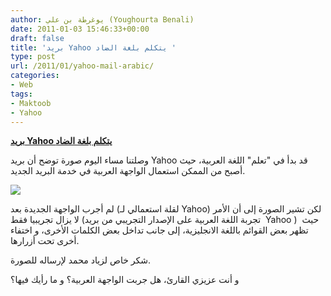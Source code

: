 ```yaml
---
author: يوغرطة بن علي (Youghourta Benali)
date: 2011-01-03 15:46:33+00:00
draft: false
title: 'بريد Yahoo يتكلم بلغة الضاد '
type: post
url: /2011/01/yahoo-mail-arabic/
categories:
- Web
tags:
- Maktoob
- Yahoo
---
```


**[بريد Yahoo يتكلم بلغة الضاد](http://www.it-scoop.com/2011/01/yahoo-mail-arabic/)**


وصلتنا مساء اليوم صورة توضح أن بريد Yahoo قد بدأ في "تعلم" اللغة العربية، حيث أصبح من الممكن استعمال الواجهة العربية في خدمة البريد الجديد.


[![](http://www.it-scoop.com/wp-content/uploads/2011/01/yahoo-Arabic-Beta.gif)
](http://www.it-scoop.com/2011/01/yahoo-mail-arabic/)


لم أجرب الواجهة الجديدة بعد (لقلة استعمالي لـ Yahoo) لكن تشير الصورة إلى أن الأمر لا يزال تجريبيا فقط (تجربة اللغة العربية على الإصدار التجريبي من بريد  Yahoo )  حيث تظهر بعض القوائم باللغة الانجليزية، إلى جانب تداخل بعض الكلمات الأخرى، و اختفاء أخرى تحت أزرارها.

شكر خاص لزياد محمد لإرساله للصورة.

و أنت عزيزي القارئ، هل جربت الواجهة العربية؟ و ما رأيك فيها؟
